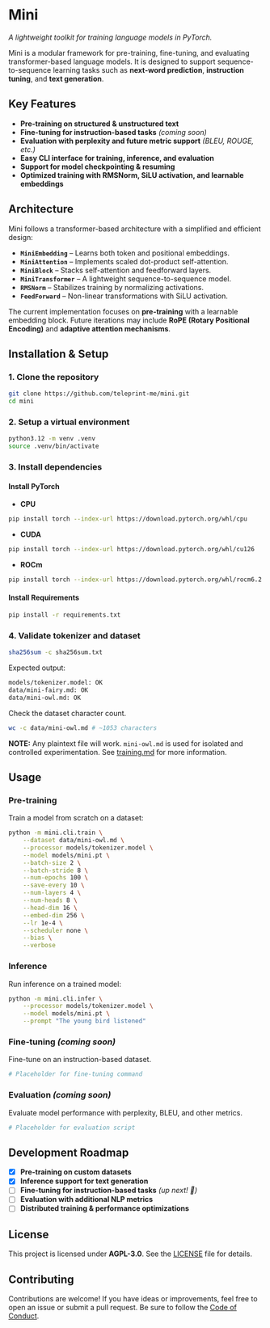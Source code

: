 # **Mini**

_A lightweight toolkit for training language models in PyTorch._

Mini is a modular framework for pre-training, fine-tuning, and evaluating
transformer-based language models. It is designed to support
sequence-to-sequence learning tasks such as **next-word prediction**,
**instruction tuning**, and **text generation**.

## **Key Features**

- **Pre-training on structured & unstructured text**
- **Fine-tuning for instruction-based tasks** _(coming soon)_
- **Evaluation with perplexity and future metric support** _(BLEU, ROUGE, etc.)_
- **Easy CLI interface for training, inference, and evaluation**
- **Support for model checkpointing & resuming**
- **Optimized training with RMSNorm, SiLU activation, and learnable embeddings**

## **Architecture**

Mini follows a transformer-based architecture with a simplified and efficient
design:

- **`MiniEmbedding`** – Learns both token and positional embeddings.
- **`MiniAttention`** – Implements scaled dot-product self-attention.
- **`MiniBlock`** – Stacks self-attention and feedforward layers.
- **`MiniTransformer`** – A lightweight sequence-to-sequence model.
- **`RMSNorm`** – Stabilizes training by normalizing activations.
- **`FeedForward`** – Non-linear transformations with SiLU activation.

The current implementation focuses on **pre-training** with a learnable
embedding block. Future iterations may include **RoPE (Rotary Positional
Encoding)** and **adaptive attention mechanisms**.

## **Installation & Setup**

### **1. Clone the repository**

```sh
git clone https://github.com/teleprint-me/mini.git
cd mini
```

### **2. Setup a virtual environment**

```sh
python3.12 -m venv .venv
source .venv/bin/activate
```

### **3. Install dependencies**

#### **Install PyTorch**

- **CPU**

```sh
pip install torch --index-url https://download.pytorch.org/whl/cpu
```

- **CUDA**

```sh
pip install torch --index-url https://download.pytorch.org/whl/cu126
```

- **ROCm**

```sh
pip install torch --index-url https://download.pytorch.org/whl/rocm6.2.4
```

#### **Install Requirements**

```sh
pip install -r requirements.txt
```

### **4. Validate tokenizer and dataset**

```sh
sha256sum -c sha256sum.txt
```

Expected output:

```sh
models/tokenizer.model: OK
data/mini-fairy.md: OK
data/mini-owl.md: OK
```

Check the dataset character count.

```sh
wc -c data/mini-owl.md # ~1053 characters
```

**NOTE:** Any plaintext file will work. `mini-owl.md` is used for isolated and
controlled experimentation. See [training.md](docs/training.md) for more
information.

## **Usage**

### **Pre-training**

Train a model from scratch on a dataset:

```sh
python -m mini.cli.train \
    --dataset data/mini-owl.md \
    --processor models/tokenizer.model \
    --model models/mini.pt \
    --batch-size 2 \
    --batch-stride 8 \
    --num-epochs 100 \
    --save-every 10 \
    --num-layers 4 \
    --num-heads 8 \
    --head-dim 16 \
    --embed-dim 256 \
    --lr 1e-4 \
    --scheduler none \
    --bias \
    --verbose
```

### **Inference**

Run inference on a trained model:

```sh
python -m mini.cli.infer \
    --processor models/tokenizer.model \
    --model models/mini.pt \
    --prompt "The young bird listened"
```

### **Fine-tuning** _(coming soon)_

Fine-tune on an instruction-based dataset.

```sh
# Placeholder for fine-tuning command
```

### **Evaluation** _(coming soon)_

Evaluate model performance with perplexity, BLEU, and other metrics.

```sh
# Placeholder for evaluation script
```

## **Development Roadmap**

- [x] **Pre-training on custom datasets**
- [x] **Inference support for text generation**
- [ ] **Fine-tuning for instruction-based tasks** _(up next! 🚀)_
- [ ] **Evaluation with additional NLP metrics**
- [ ] **Distributed training & performance optimizations**

## **License**

This project is licensed under **AGPL-3.0**. See the [LICENSE](LICENSE) file for
details.

## **Contributing**

Contributions are welcome! If you have ideas or improvements, feel free to open
an issue or submit a pull request. Be sure to follow the
[Code of Conduct](CODE_OF_CONDUCT.md).
